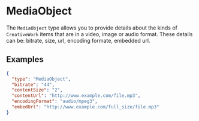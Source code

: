 # MediaObject

The `MediaObject` type allows you to provide details about the kinds of `CreativeWork` items that are in a video, image or audio format. These details can be: bitrate, size, url, encoding formate, embedded url.

## Examples

```json
{
  "type": "MediaObject",
  "bitrate": "44",
  "contentSize": "2",
  "contentUrl": "http://www.example.com/file.mp3",
  "encodingFormat": "audio/mpeg3",
  "embedUrl": "http://www.example.com/full_size/file.mp3"
}
```
